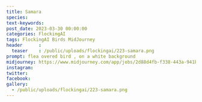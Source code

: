 ```yaml
---
title: Samara
species: 
text-keywords: 
post_date: 2023-03-30 00:00:00
categories: FlockingAI
tags: FlockingAI Birds MidJourney 
header      :
  teaser    : /public/uploads/flockingai/223-samara.png
prompt: flea overed bird , on a white background
midjourney: https://www.midjourney.com/app/jobs/2d88d4fb-f338-443a-941b-3feac6843c5e
instagram: 
twitter: 
facebook: 
gallery: 
  - /public/uploads/flockingai/223-samara.png
---
```


